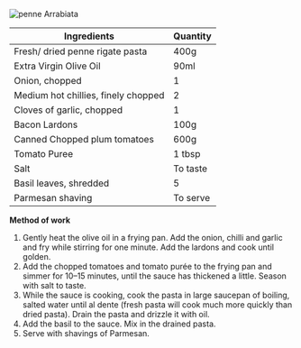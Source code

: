 ![penne Arrabiata](resource:assets/images/pastaNoodles/penne_arabiata.png)

|Ingredients|Quantity|
|-----------|--------|
|Fresh/ dried penne rigate pasta| 400g|
|Extra Virgin Olive Oil| 90ml|
|Onion, chopped| 1|
|Medium hot chillies, finely chopped| 2|
|Cloves of garlic, chopped|1|
|Bacon Lardons| 100g|
Canned Chopped plum tomatoes| 600g|
|Tomato Puree| 1 tbsp|
|Salt| To taste|
|Basil leaves, shredded|5|
|Parmesan shaving| To serve|

**Method of work**
1. Gently heat the olive oil in a frying pan. Add the onion, chilli and garlic and fry while stirring for one minute. Add the lardons and cook until golden.
2. Add the chopped tomatoes and tomato purée to the frying pan and simmer for 10–15 minutes, until the sauce has thickened a little. Season with salt to taste.
3. While the sauce is cooking, cook the pasta in large saucepan of boiling, salted water until al dente (fresh pasta will cook much more quickly than dried pasta). Drain the pasta and drizzle it with oil.
4. Add the basil to the sauce. Mix in the drained pasta.
5. Serve with shavings of Parmesan.